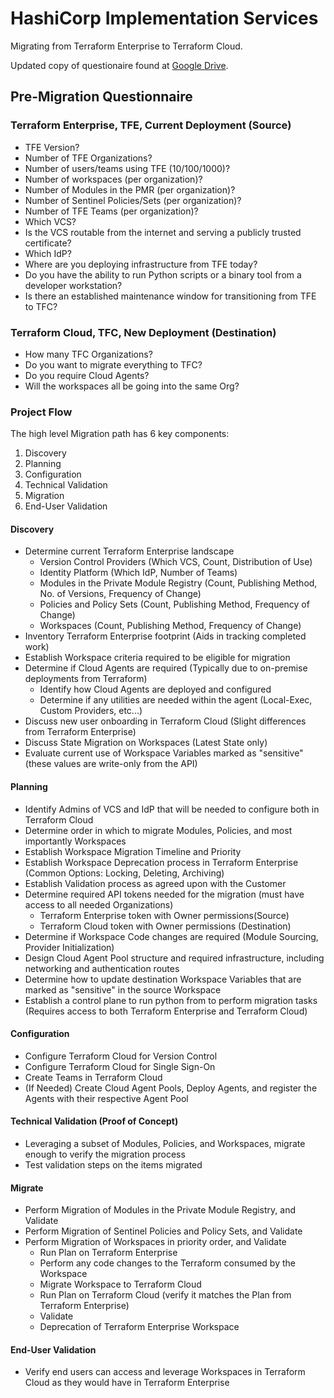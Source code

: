 # HashiCorp Implementation Services

Migrating from Terraform Enterprise to Terraform Cloud.

Updated copy of questionaire found at [Google Drive](https://docs.google.com/spreadsheets/d/1yi2TRF0G3AN7XTJQxdMneJHX2vTV6-BO4YNQs0F65Bc/edit?usp=sharing).

## Pre-Migration Questionnaire

### Terraform Enterprise, TFE, Current Deployment (Source)

- TFE Version?
- Number of TFE Organizations?
- Number of users/teams using TFE (10/100/1000)?
- Number of workspaces (per organization)?
- Number of Modules in the PMR (per organization)?
- Number of Sentinel Policies/Sets (per organization)?
- Number of TFE Teams (per organization)?
- Which VCS?
- Is the VCS routable from the internet and serving a publicly trusted certificate?
- Which IdP?
- Where are you deploying infrastructure from TFE today?
- Do you have the ability to run Python scripts or a binary tool from a developer workstation?
- Is there an established maintenance window for transitioning from TFE to TFC?

### Terraform Cloud, TFC, New Deployment (Destination)

- How many TFC Organizations?
- Do you want to migrate everything to TFC?
- Do you require Cloud Agents?
- Will the workspaces all be going into the same Org?

### Project Flow

The high level Migration path has 6 key components:

1. Discovery
1. Planning
1. Configuration
1. Technical Validation
1. Migration
1. End-User Validation

#### Discovery

- Determine current Terraform Enterprise landscape
  - Version Control Providers (Which VCS, Count, Distribution of Use)
  - Identity Platform (Which IdP, Number of Teams)
  - Modules in the Private Module Registry (Count, Publishing Method, No. of Versions, Frequency of Change)
  - Policies and Policy Sets (Count, Publishing Method, Frequency of Change)
  - Workspaces (Count, Publishing Method, Frequency of Change)
- Inventory Terraform Enterprise footprint (Aids in tracking completed work)
- Establish Workspace criteria required to be eligible for migration
- Determine if Cloud Agents are required (Typically due to on-premise deployments from Terraform)
  - Identify how Cloud Agents are deployed and configured
  - Determine if any utilities are needed within the agent (Local-Exec, Custom Providers, etc...)
- Discuss new user onboarding in Terraform Cloud (Slight differences from Terraform Enterprise)
- Discuss State Migration on Workspaces (Latest State only)
- Evaluate current use of Workspace Variables marked as "sensitive" (these values are write-only from the API)

#### Planning

- Identify Admins of VCS and IdP that will be needed to configure both in Terraform Cloud
- Determine order in which to migrate Modules, Policies, and most importantly Workspaces
- Establish Workspace Migration Timeline and Priority
- Establish Workspace Deprecation process in Terraform Enterprise (Common Options: Locking, Deleting, Archiving)
- Establish Validation process as agreed upon with the Customer
- Determine required API tokens needed for the migration (must have access to all needed Organizations)
  - Terraform Enterprise token with Owner permissions(Source)
  - Terraform Cloud token with Owner permissions (Destination)
- Determine if Workspace Code changes are required (Module Sourcing, Provider Initialization)
- Design Cloud Agent Pool structure and required infrastructure, including networking and authentication routes
- Determine how to update destination Workspace Variables that are marked as "sensitive" in the source Workspace
- Establish a control plane to run python from to perform migration tasks (Requires access to both Terraform Enterprise and Terraform Cloud)

#### Configuration

- Configure Terraform Cloud for Version Control
- Configure Terraform Cloud for Single Sign-On
- Create Teams in Terraform Cloud
- (If Needed) Create Cloud Agent Pools, Deploy Agents, and register the Agents with their respective Agent Pool

#### Technical Validation (Proof of Concept)

- Leveraging a subset of Modules, Policies, and Workspaces, migrate enough to verify the migration process
- Test validation steps on the items migrated

#### Migrate

- Perform Migration of Modules in the Private Module Registry, and Validate
- Perform Migration of Sentinel Policies and Policy Sets, and Validate
- Perform Migration of Workspaces in priority order, and Validate
  - Run Plan on Terraform Enterprise
  - Perform any code changes to the Terraform consumed by the Workspace
  - Migrate Workspace to Terraform Cloud
  - Run Plan on Terraform Cloud (verify it matches the Plan from Terraform Enterprise)
  - Validate
  - Deprecation of Terraform Enterprise Workspace

#### End-User Validation

- Verify end users can access and leverage Workspaces in Terraform Cloud as they would have in Terraform Enterprise
